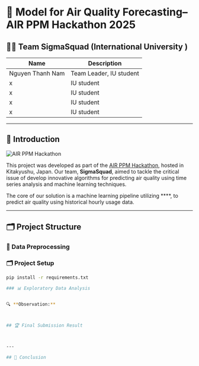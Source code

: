 # 🔋 Model for Air Quality Forecasting– AIR PPM Hackathon 2025

## 👨‍💻 Team SigmaSquad (International University )


| Name                            | Description                          |
|---------------------------------|--------------------------------------|
| Nguyen Thanh Nam                | Team Leader, IU student              |
| x                      | IU student                           |
| x               | IU student                           |
| x                | IU student                           |
| x                  | IU student                           |


---

## 🧠 Introduction

![AIR PPM Hackathon]()

This project was developed as part of the [AIR PPM Hackathon](https://www.airppm.org/home), hosted in Kitakyushu, Japan.
Our team, **SigmaSquad**, aimed to tackle the critical issue of develop innovative algorithms for predicting air quality using time series analysis and machine learning techniques.



The core of our solution is a machine learning pipeline utilizing ****, to predict air quality  using historical hourly usage data.

---


## 🗂️ Project Structure

### 📁 Data Preprocessing



### 🗂️ Project Setup

```bash
pip install -r requirements.txt

### 📊 Exploratory Data Analysis


🔍 **Observation:**



## 🏆 Final Submission Result



---

## 🧾 Conclusion



